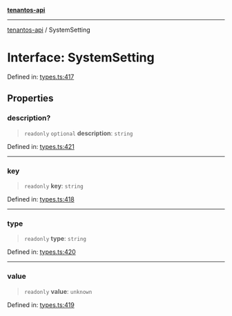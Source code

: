 [**tenantos-api**](../README.md)

***

[tenantos-api](../globals.md) / SystemSetting

# Interface: SystemSetting

Defined in: [types.ts:417](https://github.com/shadmanZero/tenantos-api/blob/50bbdae310005a0ca12345f143ddaf8ea2b8ce90/src/types.ts#L417)

## Properties

### description?

> `readonly` `optional` **description**: `string`

Defined in: [types.ts:421](https://github.com/shadmanZero/tenantos-api/blob/50bbdae310005a0ca12345f143ddaf8ea2b8ce90/src/types.ts#L421)

***

### key

> `readonly` **key**: `string`

Defined in: [types.ts:418](https://github.com/shadmanZero/tenantos-api/blob/50bbdae310005a0ca12345f143ddaf8ea2b8ce90/src/types.ts#L418)

***

### type

> `readonly` **type**: `string`

Defined in: [types.ts:420](https://github.com/shadmanZero/tenantos-api/blob/50bbdae310005a0ca12345f143ddaf8ea2b8ce90/src/types.ts#L420)

***

### value

> `readonly` **value**: `unknown`

Defined in: [types.ts:419](https://github.com/shadmanZero/tenantos-api/blob/50bbdae310005a0ca12345f143ddaf8ea2b8ce90/src/types.ts#L419)
